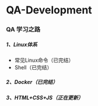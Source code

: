 # QA-Development
### QA 学习之路

#####   1、Linux体系

- 常见Linux命令（已完结）
- Shell（已完结）

##### 2、Docker（已完结）

##### 3、HTML+CSS+JS（正在更新）